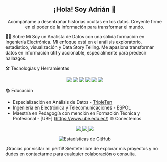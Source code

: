 <h2 align="center">¡Hola! Soy Adrián 👋</h2>
<p align="center">
  Acompáñame a desentrañar historias ocultas en los datos. Creyente firme en el poder de la información para transformar el mundo.
</p>
👨‍💻 Sobre Mí
Soy un Analista de Datos con una sólida formación en Ingeniería Electrónica. Mi enfoque está en el análisis exploratorio, estadístico, visualización y Data Story Telling. Me apasiona transformar datos en información útil y accionable, especialmente para predecir hallazgos.

🛠️ Tecnologías y Herramientas
<p align="center">
  <img src="https://img.shields.io/badge/-Python-3776AB?style=for-the-badge&logo=Python&logoColor=white" />
  <img src="https://img.shields.io/badge/-Tableau-E97627?style=for-the-badge&logo=Tableau&logoColor=white" />
  <img src="https://img.shields.io/badge/-SQL-003B57?style=for-the-badge&logo=SQLite&logoColor=white" />
  <img src="https://img.shields.io/badge/-MySQL-4479A1?style=for-the-badge&logo=MySQL&logoColor=white" />
  <img src="https://img.shields.io/badge/-VSCode-007ACC?style=for-the-badge&logo=Visual-Studio-Code&logoColor=white" />
  <img src="https://img.shields.io/badge/-Project%20IDX-00C4B3?style=for-the-badge&logo=Google%20Cloud&logoColor=white" />
</p>
📚 Educación

- Especialización en Análisis de Datos - [TripleTen](https://tripleten.com/)
- Ingeniería en Electrónica y Telecomunicaciones - [ESPOL](https://www.espol.edu.ec/)
- Maestría en Pedagogía con mención en Formación Técnica y Profesional - [UBE] (https://www.ube.edu.ec/)
🌐 Conectemos
<p align="center">
  <a href="https://www.linkedin.com/in/ajvinuez/">
    <img src="https://img.shields.io/badge/-LinkedIn-blue?style=for-the-badge&logo=LinkedIn&logoColor=white&link=https://www.linkedin.com/in/ajvinuez/" />
  </a>
  <a href="mailto:ajvinuez@outlook.com">
    <img src="https://img.shields.io/badge/-Email-c14438?style=for-the-badge&logo=Gmail&logoColor=white&link=mailto:ajvinuez@outlook.com" />
  </a>
  <a href="https://www.kaggle.com/adrianvinueza">
    <img src="https://img.shields.io/badge/-Kaggle-20BEFF?style=for-the-badge&logo=Kaggle&logoColor=white&link=https://www.kaggle.com/adrianvinueza" />
  </a>
</p>
<p align="center">
  <img src="https://github-readme-stats.vercel.app/api?username=ScinDBad&show_icons=true&theme=radical" alt="Estadísticas de GitHub" />
</p>
¡Gracias por visitar mi perfil! Siéntete libre de explorar mis proyectos y no dudes en contactarme para cualquier colaboración o consulta.
